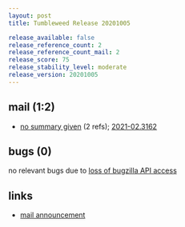 ```yaml
---
layout: post
title: Tumbleweed Release 20201005

release_available: false
release_reference_count: 2
release_reference_count_mail: 2
release_score: 75
release_stability_level: moderate
release_version: 20201005
---
```


## mail (1:2)

- [no summary given](https://github.com/boombatower/tumbleweed-review/issues/10) (2 refs); [2021-02.3162](https://github.com/boombatower/tumbleweed-review/issues/10)

## bugs (0)

<!--more-->

no relevant bugs due to [loss of bugzilla API access](https://bugzilla.opensuse.org/show_bug.cgi?id=1157722)



## links

- [mail announcement](https://github.com/boombatower/tumbleweed-review/issues/10)
